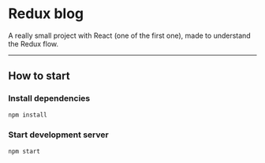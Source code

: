 # Redux blog
A really small project with React (one of the first one), made to understand the Redux flow.
_______
## How to start

### Install dependencies
```bash
npm install
```

### Start development server
```
npm start
```
